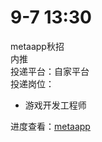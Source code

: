 # 9-7 13:30
metaapp秋招  
内推  
投递平台：自家平台  
投递岗位：
+ 游戏开发工程师

进度查看：[metaapp](https://meta.jobs.feishu.cn/140297/position/application)